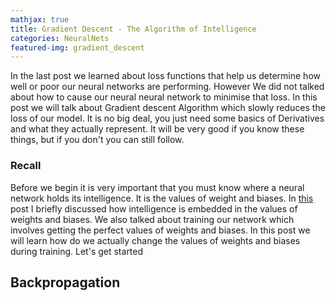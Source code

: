 ```yaml
---
mathjax: true
title: Gradient Descent - The Algorithm of Intelligence
categories: NeuralNets
featured-img: gradient_descent
---
```


In the last post we learned about loss functions that help us determine how well or poor our neural networks are performing. However We did not talked about how to cause our neural neural network to minimise that loss. In this post we will talk about Gradient descent Algorithm which slowly reduces the loss of our model. It is no big deal, you just need some basics of Derivatives and what they actually represent. It will be very good if you know these things, but if you don't you can still follow.

### Recall

Before we begin it is very important that you must know where a neural network holds its intelligence. It is the values of weight and biases. In [this](https://coder3101.github.io/understanding-a-complete-neural-net/) post I briefly discussed how intelligence is embedded in the values of weights and biases. We also talked about training our network which involves getting the perfect values of weights and biases. In this post we will learn how do we actually change the values of weights and biases during training. Let's get started



## Backpropagation

